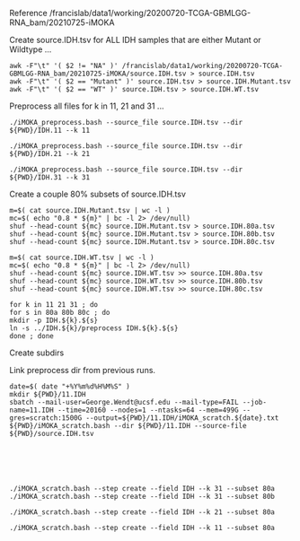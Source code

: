 

Reference /francislab/data1/working/20200720-TCGA-GBMLGG-RNA_bam/20210725-iMOKA



Create source.IDH.tsv for ALL IDH samples that are either Mutant or Wildtype ...
```
awk -F"\t" '( $2 != "NA" )' /francislab/data1/working/20200720-TCGA-GBMLGG-RNA_bam/20210725-iMOKA/source.IDH.tsv > source.IDH.tsv
awk -F"\t" '( $2 == "Mutant" )' source.IDH.tsv > source.IDH.Mutant.tsv
awk -F"\t" '( $2 == "WT" )' source.IDH.tsv > source.IDH.WT.tsv
```


Preprocess all files for k in 11, 21 and 31 ...
```
./iMOKA_preprocess.bash --source_file source.IDH.tsv --dir ${PWD}/IDH.11 --k 11

./iMOKA_preprocess.bash --source_file source.IDH.tsv --dir ${PWD}/IDH.21 --k 21

./iMOKA_preprocess.bash --source_file source.IDH.tsv --dir ${PWD}/IDH.31 --k 31
```


Create a couple 80% subsets of source.IDH.tsv
```
m=$( cat source.IDH.Mutant.tsv | wc -l )
mc=$( echo "0.8 * ${m}" | bc -l 2> /dev/null)
shuf --head-count ${mc} source.IDH.Mutant.tsv > source.IDH.80a.tsv
shuf --head-count ${mc} source.IDH.Mutant.tsv > source.IDH.80b.tsv
shuf --head-count ${mc} source.IDH.Mutant.tsv > source.IDH.80c.tsv

m=$( cat source.IDH.WT.tsv | wc -l )
mc=$( echo "0.8 * ${m}" | bc -l 2> /dev/null)
shuf --head-count ${mc} source.IDH.WT.tsv >> source.IDH.80a.tsv
shuf --head-count ${mc} source.IDH.WT.tsv >> source.IDH.80b.tsv
shuf --head-count ${mc} source.IDH.WT.tsv >> source.IDH.80c.tsv
```


```
for k in 11 21 31 ; do
for s in 80a 80b 80c ; do
mkdir -p IDH.${k}.${s}
ln -s ../IDH.${k}/preprocess IDH.${k}.${s}
done ; done
```

Create subdirs

Link preprocess dir from previous runs.













```
date=$( date "+%Y%m%d%H%M%S" )
mkdir ${PWD}/11.IDH
sbatch --mail-user=George.Wendt@ucsf.edu --mail-type=FAIL --job-name=11.IDH --time=20160 --nodes=1 --ntasks=64 --mem=499G --gres=scratch:1500G --output=${PWD}/11.IDH/iMOKA_scratch.${date}.txt ${PWD}/iMOKA_scratch.bash --dir ${PWD}/11.IDH --source-file ${PWD}/source.IDH.tsv






./iMOKA_scratch.bash --step create --field IDH --k 31 --subset 80a
./iMOKA_scratch.bash --step create --field IDH --k 31 --subset 80b

./iMOKA_scratch.bash --step create --field IDH --k 21 --subset 80a

./iMOKA_scratch.bash --step create --field IDH --k 11 --subset 80a

```


